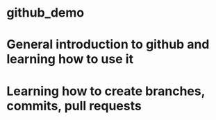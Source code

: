 # github_demo
# General introduction to github and learning how to use it
# Learning how to create branches, commits, pull requests
